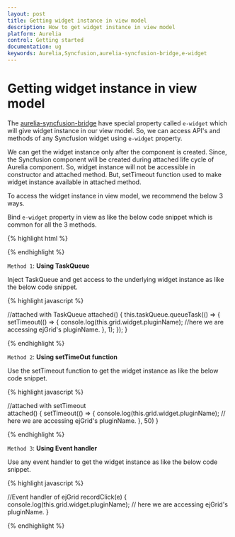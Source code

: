 ```yaml
---
layout: post
title: Getting widget instance in view model
description: How to get widget instance in view model
platform: Aurelia
control: Getting started
documentation: ug
keywords: Aurelia,Syncfusion,aurelia-syncfusion-bridge,e-widget
---
```

# Getting widget instance in view model

The [aurelia-syncfusion-bridge](https://github.com/aurelia-ui-toolkits/aurelia-syncfusion-bridge/) have special property called `e-widget` which will give widget instance in our view model. So, we can access API's and methods of any Syncfusion widget using `e-widget` property.

We can get the widget instance only after the component is created. Since, the Syncfusion component will be created during attached life cycle of Aurelia component. So, widget instance will not be accessible in constructor and attached method. But, setTimeout function used to make widget instance available in attached method.

 To access the widget instance in view model, we recommend the below 3 ways.

 Bind `e-widget` property in view as like the below code snippet which is common for all the 3 methods.

 {% highlight html %}

<template>
    <ej-grid e-widget.bind="grid" e-data-source.two-way="gridData" e-allow-paging=true e-on-record-click.delegate="recordClick($event.detail)">
        <ej-column e-field="OrderID" e-header-text="Order ID" e-text-align="right"></ej-column>
        <ej-column e-field="CustomerID" e-header-text="Customer ID"></ej-column>
    </ej-grid>
</template>

{% endhighlight %}

`Method 1`: **Using TaskQueue**

Inject TaskQueue and get access to the underlying widget instance as like the below code snippet.

{% highlight javascript %}

//attached with TaskQueue 
attached() { 
    this.taskQueue.queueTask(() => {
        setTimeout(() => {
            console.log(this.grid.widget.pluginName); //here we are accessing ejGrid's pluginName.
        }, 1);
    });
}

{% endhighlight %}

`Method 2`: **Using setTimeOut function**

Use the setTimeout function to get the widget instance as like the below code snippet.

{% highlight javascript %}

//attached with setTimeout  
attached() { 
    setTimeout(() => {
        console.log(this.grid.widget.pluginName); // here we are accessing ejGrid's pluginName.
    }, 50)
} 

{% endhighlight %}

`Method 3`: **Using Event handler**

Use any event handler to get the widget instance as like the below code snippet.

{% highlight javascript %}

//Event handler of ejGrid 
recordClick(e) { 
    console.log(this.grid.widget.pluginName); // here we are accessing ejGrid's pluginName.
}

{% endhighlight %}
